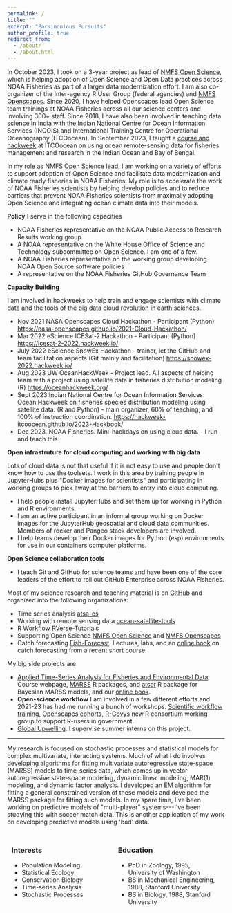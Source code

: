 ```yaml
---
permalink: /
title: ""
excerpt: "Parsimonious Pursuits"
author_profile: true
redirect_from: 
  - /about/
  - /about.html
---
```


In October 2023, I took on a 3-year project as lead of <a href="https://www.fisheries.noaa.gov/science-data/open-science-noaa-fisheries">NMFS Open Science</a>, which is helping adoption of Open Science and Open Data practices across NOAA Fisheries as part of a larger data modernization effort. I am also co-organizer of the Inter-agency R User Group (federal agencies) and <a href="https://nmfs-openscapes.github.io/">NMFS Openscapes</a>.  Since 2020, I have helped Openscapes lead Open Science team trainings at NOAA Fisheries across all our science centers and involving 300+ staff. Since 2018, I have also been involved in teaching data science in India with the Indian National Centre for Ocean Information Services (INCOIS) and International Training Centre for Operational Oceanography (ITCOocean). In September 2023, I taught a <a href="https://hackweek-itcoocean.github.io/2023-Cloudbook/">course and hackweek</a> at ITCOocean on using ocean remote-sensing data for fisheries management and research in the Indian Ocean and Bay of Bengal.

In my role as NMFS Open Science lead, I am working on a variety of efforts to support adoption of Open Science and facilitate data modernization and climate ready fisheries in NOAA Fisheries. My role is to accelerate the work of NOAA Fisheries scientists by helping develop policies and to reduce barriers that  prevent NOAA Fisheries scientists from maximally adopting Open Science and integrating ocean climate data into their models.

**Policy** I serve in the following capacities

* NOAA Fisheries representative on the NOAA Public Access to Research Results working group.
* A NOAA representative on the White House Office of Science and Technology subcommittee on Open Science. I am one of a few.
* A NOAA Fisheries representative on the working group developing NOAA Open Source software policies
* A representative on the NOAA Fisheries GitHub Governance Team

**Capacity Building**

I am involved in hackweeks to help train and engage scientists with climate data and the tools of the big data cloud revolution in earth sciences.

* Nov 2021 NASA Openscapes Cloud Hackathon - Participant (Python) https://nasa-openscapes.github.io/2021-Cloud-Hackathon/
* Mar 2022 eScience ICESat-2 Hackathon - Participant (Python) https://icesat-2-2022.hackweek.io/
* July 2022 eScience SnowEx Hackathon - trainer, let the GitHub and team facilitation aspects (Git mainly and facilitation) https://snowex-2022.hackweek.io/
* Aug 2023 UW OceanHackWeek - Project lead. All aspects of helping team with a project using satellite data in fisheries distribution modeling (R) https://oceanhackweek.org/
* Sept 2023 Indian National Centre for Ocean Information Services. Ocean Hackweek on fisheries species distribution modeling using satellite data. (R and Python) - main organizer, 60% of teaching, and 100% of instruction coordination. https://hackweek-itcoocean.github.io/2023-Hackbook/
* Dec 2023. NOAA Fisheries. Mini-hackdays on using cloud data. - I run and teach this.

**Open infrastruture for cloud computing and working with big data**

Lots of cloud data is not that useful if it is not easy to use and people don't know how to use the toolsets. I work in this area by training people in JupyterHubs plus "Docker images for scientists" and participating in working groups to pick away at the barriers to entry into cloud computing.

* I help people install JupyterHubs and set them up for working in Python and R environments.
* I am an active participant in an informal group working on Docker images for the JupyterHub geospatial and cloud data communities. Members of rocker and Pangeo stack developers are involved.
* I help teams develop their Docker images for Python (esp) environments for use in our containers computer platforms.

**Open Science collaboration tools**

* I teach Git and GitHub for science teams and have been one of the core leaders of the effort to roll out GitHub Enterprise across NOAA Fisheries.


Most of my science research and teaching material is on [GitHub](https://github.com/eeholmes) and organized into the following organizations:

* Time series analysis [atsa-es](https://atsa-es.github.io)
* Working with remote sensing data [ocean-satellite-tools](https://github.com/ocean-satellite-tools)
* R Workflow [RVerse-Tutorials](https://rverse-tutorials.github.io/)
* Supporting Open Science [NMFS Open Science](https://nmfs-opensci-github.io) and [NMFS Openscapes](https://nmfs-openscapes-github.io)
* Catch forecasting [Fish-Forecast](https://github.com/Fish-Forecast). Lectures, labs, and an [online book](https://fish-forecast.github.io/Fish-Forecast-Bookdown) on catch forecasting from a recent short course.

My big side projects are

* [Applied Time-Series Analysis for Fisheries and Environmental Data](https://atsa-es.github.io/): Course webpage, [MARSS](https://atsa-es.github.io/MARSS) R packages, and [atsar](https://atsa-es.github.io/atsar) R package for Bayesian MARSS models, and our [online book](https://atsa-es.github.io/atsa-labs).
* **Open-science workflow** I am involved in a few different efforts and 2021-23 has had me running a bunch of workshops. [Scientific workflow training](https://rverse-tutorials.github.io), [Openscapes cohorts](https://nmfs-openscapes.github.io/), [R-Govys](https://rgovys.github.io/) new R consortium working group to support R-users in government.
* [Global Upwelling](https://github.com/UW-Upwelling-Project). I supervise summer interns on this project.


-----

My research is focused on stochastic processes and statistical models for complex multivariate, interacting systems. Much of what I do involves developing algorithms for fitting multivariate autoregressive state-space (MARSS) models to time-series data, which comes up in vector autoregressive state-space modeling, dynamic linear modeling, MAR(1) modeling, and dynamic factor analysis. I developed an EM algorithm for fitting a general constrained version of these models and develped the MARSS package for fitting such models. In my spare time, I've been working on predictive models of "multi-player" systems---I've been studying this with soccer match data. This is another application of my work on developing predictive models using 'bad' data. 

<style>
.column {
    float: left;
    padding: 10px;
    width: 45%;
}

/* Clear floats after the columns */
.row:after {
    content: "";
    display: table;
    clear: both;
}
</style>

<div class="row">

<div class="column">
<h3>Interests</h3>
<ul class="ul-interests">
<li>Population Modeling</li>
<li>Statistical Ecology</li>
<li>Conservation Biology</li>
<li>Time-series Analysis</li>
<li>Stochastic Processes</li>
</ul>
</div>

<div class="column">
<h3>Education</h3>
<ul class="ul-edu fa-ul">
<li>
<i class="fa fa-university"></i> PhD in Zoology, 1995, University of Washington
</li>

<li>
<i class="fa fa-mortar-board"></i> BS in Mechanical Engineering, 1988, Stanford University
</li>

<li>
<i class="fa fa-mortar-board"></i> BS in Biology, 1988, Stanford University
</li>

</ul>
</div>

</div>
